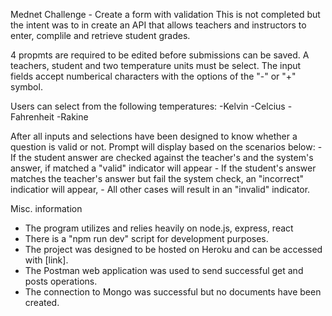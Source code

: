 Mednet Challenge - Create a form with validation
This is not completed but the intent was to in create an API that allows teachers and instructors to enter, complile and retrieve student grades.

4 propmts are required to be edited before submissions can be saved. A teachers, student and two temperature units must be select. The input fields accept numberical characters with the options of the "-" or "+" symbol.

Users can select from the following temperatures: -Kelvin -Celcius -Fahrenheit -Rakine

After all inputs and selections have been designed to know whether a question is valid or not. Prompt will display based on the scenarios below: - If the student answer are checked against the teacher's and the system's answer, if matched a "valid" indicator will appear - If the student's answer matches the teacher's answer but fail the system check, an "incorrect" indicatior will appear, - All other cases will result in an "invalid" indicator.

Misc. information
- The program utilizes and relies heavily on node.js, express, react    
- There is a "npm run dev" script for development purposes.
- The project was designed to be hosted on Heroku and can be accessed with [link].
- The Postman web application was used to send successful get and posts operations.
- The connection to Mongo was successful but no documents have been created.

